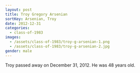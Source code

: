 ```yaml
---
layout: post
title: Troy Gregory Arsenian
sortKey: Arsenian, Troy
date: 2012-12-31
categories:
  - class-of-1983
images:
  - /assets/class-of-1983/troy-g-arsenian-1.png
  - /assets/class-of-1983/troy-g-arsenian-2.jpg
gender: male
---
```

Troy passed away on December 31, 2012. He was 48 years old.
